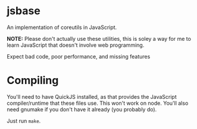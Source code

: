 # jsbase

An implementation of coreutils in JavaScript.

**NOTE:** Please don't actually use these utilities, this is soley a way for me
to learn JavaScript that doesn't involve web programming.

Expect bad code, poor performance, and missing features

# Compiling

You'll need to have QuickJS installed, as that provides the JavaScript
compiler/runtime that these files use. This won't work on node.
You'll also need gnumake if you don't have it already (you probably do).

Just run `make`.
